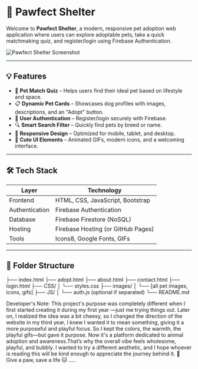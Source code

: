 # 🐾 Pawfect Shelter

Welcome to **Pawfect Shelter**, a modern, responsive pet adoption web application where users can explore adoptable pets, take a quick matchmaking quiz, and register/login using Firebase Authentication.

![Pawfect Shelter Screenshot](images/screenshot.png)

---

## 💡 Features

- 🐶 **Pet Match Quiz** – Helps users find their ideal pet based on lifestyle and space.
- 📋 **Dynamic Pet Cards** – Showcases dog profiles with images, descriptions, and an "Adopt" button.
- 🔐 **User Authentication** – Register/login securely with Firebase.
- 🔍 **Smart Search Filter** – Quickly find pets by breed or name.
- 🧭 **Responsive Design** – Optimized for mobile, tablet, and desktop.
- 🎨 **Cute UI Elements** – Animated GIFs, modern icons, and a welcoming interface.

---

## 🛠️ Tech Stack

| Layer         | Technology                       |
|---------------|----------------------------------|
| Frontend      | HTML, CSS, JavaScript, Bootstrap |
| Authentication| Firebase Authentication          |
| Database      | Firebase Firestore (NoSQL)       |
| Hosting       | Firebase Hosting (or GitHub Pages)|
| Tools         | Icons8, Google Fonts, GIFs       |

---

## 📁 Folder Structure

├── index.html
├── adopt.html
├── about.html
├── contact.html
├── login.html
├── CSS/
│ └── styles.css
├── images/
│ └── [all pet images, icons, gifs]
├── JS/
│ └── auth.js (optional if separated)
└── README.md

Developer's Note:
This project's purpose was completely different when I first started creating it during my first year —just me trying things out. Later on, I realized the idea was a bit cheesy, so I changed the direction of 
the website in my third year, I knew I wanted it to mean something, giving it a more purposeful and playful focus. So I kept the colors, the warmth, the playful gifs—but gave it purpose. 
Now it's a platform dedicated to animal adoption and awareness.That’s why the overall vibe feels wholesome, playful, and bubbly. I wanted to try a different aesthetic, and I hope whoever 
is reading this will be kind enough to appreciate the journey behind it.
🐶 Give a paw, save a life 🐱 .....


